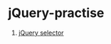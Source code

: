 # jQuery-practise

1. [jQuery selector](https://obligat.github.io/jQuery-practise/jQuery-selector/jQuery-selector.html) 